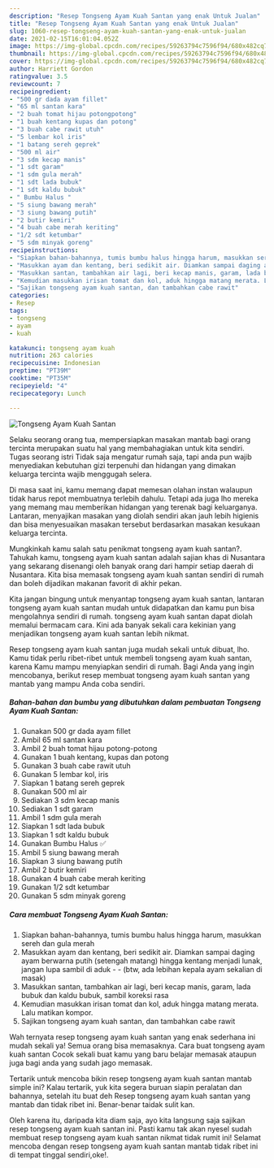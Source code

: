 ```yaml
---
description: "Resep Tongseng Ayam Kuah Santan yang enak Untuk Jualan"
title: "Resep Tongseng Ayam Kuah Santan yang enak Untuk Jualan"
slug: 1060-resep-tongseng-ayam-kuah-santan-yang-enak-untuk-jualan
date: 2021-02-15T16:01:04.052Z
image: https://img-global.cpcdn.com/recipes/59263794c7596f94/680x482cq70/tongseng-ayam-kuah-santan-foto-resep-utama.jpg
thumbnail: https://img-global.cpcdn.com/recipes/59263794c7596f94/680x482cq70/tongseng-ayam-kuah-santan-foto-resep-utama.jpg
cover: https://img-global.cpcdn.com/recipes/59263794c7596f94/680x482cq70/tongseng-ayam-kuah-santan-foto-resep-utama.jpg
author: Harriett Gordon
ratingvalue: 3.5
reviewcount: 7
recipeingredient:
- "500 gr dada ayam fillet"
- "65 ml santan kara"
- "2 buah tomat hijau potongpotong"
- "1 buah kentang kupas dan potong"
- "3 buah cabe rawit utuh"
- "5 lembar kol iris"
- "1 batang sereh geprek"
- "500 ml air"
- "3 sdm kecap manis"
- "1 sdt garam"
- "1 sdm gula merah"
- "1 sdt lada bubuk"
- "1 sdt kaldu bubuk"
- " Bumbu Halus "
- "5 siung bawang merah"
- "3 siung bawang putih"
- "2 butir kemiri"
- "4 buah cabe merah keriting"
- "1/2 sdt ketumbar"
- "5 sdm minyak goreng"
recipeinstructions:
- "Siapkan bahan-bahannya, tumis bumbu halus hingga harum, masukkan sereh dan gula merah"
- "Masukkan ayam dan kentang, beri sedikit air. Diamkan sampai daging ayam berwarna putih (setengah matang) hingga kentang menjadi lunak, jangan lupa sambil di aduk  (btw, ada lebihan kepala ayam sekalian di masak)"
- "Masukkan santan, tambahkan air lagi, beri kecap manis, garam, lada bubuk dan kaldu bubuk, sambil koreksi rasa"
- "Kemudian masukkan irisan tomat dan kol, aduk hingga matang merata. Lalu matikan kompor."
- "Sajikan tongseng ayam kuah santan, dan tambahkan cabe rawit"
categories:
- Resep
tags:
- tongseng
- ayam
- kuah

katakunci: tongseng ayam kuah 
nutrition: 263 calories
recipecuisine: Indonesian
preptime: "PT39M"
cooktime: "PT35M"
recipeyield: "4"
recipecategory: Lunch

---
```



![Tongseng Ayam Kuah Santan](https://img-global.cpcdn.com/recipes/59263794c7596f94/680x482cq70/tongseng-ayam-kuah-santan-foto-resep-utama.jpg)

Selaku seorang orang tua, mempersiapkan masakan mantab bagi orang tercinta merupakan suatu hal yang membahagiakan untuk kita sendiri. Tugas seorang istri Tidak saja mengatur rumah saja, tapi anda pun wajib menyediakan kebutuhan gizi terpenuhi dan hidangan yang dimakan keluarga tercinta wajib menggugah selera.

Di masa  saat ini, kamu memang dapat memesan olahan instan walaupun tidak harus repot membuatnya terlebih dahulu. Tetapi ada juga lho mereka yang memang mau memberikan hidangan yang terenak bagi keluarganya. Lantaran, menyajikan masakan yang diolah sendiri akan jauh lebih higienis dan bisa menyesuaikan masakan tersebut berdasarkan masakan kesukaan keluarga tercinta. 



Mungkinkah kamu salah satu penikmat tongseng ayam kuah santan?. Tahukah kamu, tongseng ayam kuah santan adalah sajian khas di Nusantara yang sekarang disenangi oleh banyak orang dari hampir setiap daerah di Nusantara. Kita bisa memasak tongseng ayam kuah santan sendiri di rumah dan boleh dijadikan makanan favorit di akhir pekan.

Kita jangan bingung untuk menyantap tongseng ayam kuah santan, lantaran tongseng ayam kuah santan mudah untuk didapatkan dan kamu pun bisa mengolahnya sendiri di rumah. tongseng ayam kuah santan dapat diolah memalui bermacam cara. Kini ada banyak sekali cara kekinian yang menjadikan tongseng ayam kuah santan lebih nikmat.

Resep tongseng ayam kuah santan juga mudah sekali untuk dibuat, lho. Kamu tidak perlu ribet-ribet untuk membeli tongseng ayam kuah santan, karena Kamu mampu menyiapkan sendiri di rumah. Bagi Anda yang ingin mencobanya, berikut resep membuat tongseng ayam kuah santan yang mantab yang mampu Anda coba sendiri.

<!--inarticleads1-->

##### Bahan-bahan dan bumbu yang dibutuhkan dalam pembuatan Tongseng Ayam Kuah Santan:

1. Gunakan 500 gr dada ayam fillet
1. Ambil 65 ml santan kara
1. Ambil 2 buah tomat hijau potong-potong
1. Gunakan 1 buah kentang, kupas dan potong
1. Gunakan 3 buah cabe rawit utuh
1. Gunakan 5 lembar kol, iris
1. Siapkan 1 batang sereh geprek
1. Gunakan 500 ml air
1. Sediakan 3 sdm kecap manis
1. Sediakan 1 sdt garam
1. Ambil 1 sdm gula merah
1. Siapkan 1 sdt lada bubuk
1. Siapkan 1 sdt kaldu bubuk
1. Gunakan  Bumbu Halus ✅
1. Ambil 5 siung bawang merah
1. Siapkan 3 siung bawang putih
1. Ambil 2 butir kemiri
1. Gunakan 4 buah cabe merah keriting
1. Gunakan 1/2 sdt ketumbar
1. Gunakan 5 sdm minyak goreng




<!--inarticleads2-->

##### Cara membuat Tongseng Ayam Kuah Santan:

1. Siapkan bahan-bahannya, tumis bumbu halus hingga harum, masukkan sereh dan gula merah
1. Masukkan ayam dan kentang, beri sedikit air. Diamkan sampai daging ayam berwarna putih (setengah matang) hingga kentang menjadi lunak, jangan lupa sambil di aduk -  - (btw, ada lebihan kepala ayam sekalian di masak)
1. Masukkan santan, tambahkan air lagi, beri kecap manis, garam, lada bubuk dan kaldu bubuk, sambil koreksi rasa
1. Kemudian masukkan irisan tomat dan kol, aduk hingga matang merata. Lalu matikan kompor.
1. Sajikan tongseng ayam kuah santan, dan tambahkan cabe rawit




Wah ternyata resep tongseng ayam kuah santan yang enak sederhana ini mudah sekali ya! Semua orang bisa memasaknya. Cara buat tongseng ayam kuah santan Cocok sekali buat kamu yang baru belajar memasak ataupun juga bagi anda yang sudah jago memasak.

Tertarik untuk mencoba bikin resep tongseng ayam kuah santan mantab simple ini? Kalau tertarik, yuk kita segera buruan siapin peralatan dan bahannya, setelah itu buat deh Resep tongseng ayam kuah santan yang mantab dan tidak ribet ini. Benar-benar taidak sulit kan. 

Oleh karena itu, daripada kita diam saja, ayo kita langsung saja sajikan resep tongseng ayam kuah santan ini. Pasti kamu tak akan nyesel sudah membuat resep tongseng ayam kuah santan nikmat tidak rumit ini! Selamat mencoba dengan resep tongseng ayam kuah santan mantab tidak ribet ini di tempat tinggal sendiri,oke!.

